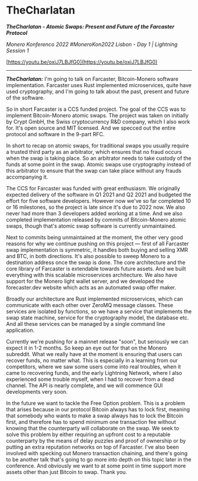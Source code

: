 # TheCharlatan

_**TheCharlatan - Atomic Swaps: Present and Future of the Farcaster Protocol**_

_Monero Konferenco 2022 #MoneroKon2022 Lisbon - Day 1 | Lightning Session 1_

[https://youtu.be/oxiJ7LBJfG0](https://youtu.be/oxiJ7LBJfG0)

---

_**TheCharlatan:**_ I'm going to talk on Farcaster, Bitcoin-Monero software implementation. Farcaster uses Rust implemented microservices, quite have used cryptography, and I'm going to talk about the past, present and future of the software.

So in short Farcaster is a CCS funded project. The goal of the CCS was to implement Bitcoin-Monero atomic swaps. The project was taken on initially by Crypt GmbH, the Swiss cryptocurrency R&D company, which I also work for. It's open source and MIT licensed. And we specced out the entire protocol and software in the 9-part RFC.

In short to recap on atomic swaps, for traditional swaps you usually require a trusted third party as an arbitrator, which ensures that no fraud occurs when the swap is taking place. So an arbitrator needs to take custody of the funds at some point in the swap. Atomic swaps use cryptography instead of this arbitrator to ensure that the swap can take place without any frauds accompanying it.

The CCS for Farcaster was funded with great enthusiasm. We originally expected delivery of the software in Q1 2021 and Q2 2021 and budgeted the effort for five software developers. However now we've so far completed 10 or 16 milestones, so the project is late since it's due to 2022 now. We also never had more than 3 developers added working at a time. And we also completed implementation released by commits of Bitcoin-Monero atomic swaps, though that's atomic swap software is currently unmaintained.

Next to commits being unmaintained at the moment, the other very good reasons for why we continue pushing on this project — first of all Farcaster swap implementation is symmetric, it handles both buying and selling XMR and BTC, in both directions. It's also possible to sweep Monero to a destination address once the swap is done. The core architecture and the core library of Farcaster is extendable towards future assets. And we built everything with this scalable microservices architecture. We also have support for the Monero light wallet server, and we developed the forecaster.dev website which acts as an automated swap offer maker.

Broadly our architecture are Rust implemented microservices, which can communicate with each other over ZeroMQ message classes. These services are isolated by functions, so we have a service that implements the swap state machine, service for the cryptography model, the database etc. And all these services can be managed by a single command line application.

Currently we're pushing for a mainnet release "soon", but seriously we can expect it in 1-2 months. So keep an eye out for that on the Monero subreddit. What we really have at the moment is ensuring that users can recover funds, no matter what. This is especially in a learning from our competitors, where we saw some users come into real troubles, when it came to recovering funds, and the early Lightning Network, where I also experienced some trouble myself, when I had to recover from a dead channel. The API is nearly complete, and we will commence GUI developments very soon.

In the future we want to tackle the Free Option problem. This is a problem that arises because in our protocol Bitcoin always has to lock first, meaning that somebody who wants to make a swap always has to lock the Bitcoin first, and therefore has to spend minimum one transaction fee without knowing that the counterparty will collaborate on the swap. We seek to solve this problem by either requiring an upfront cost to a reputable counterparty by the means of delay puzzles and proof of ownership or by putting an extra reputation networks on top of Farcaster. I've also been involved with specking out Monero transaction chaining, and there's going to be another talk that's going to go more into depth on this topic later in the conference. And obviously we want to at some point in time support more assets other than just Bitcoin to swap. Thank you.
